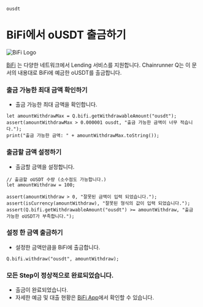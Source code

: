 ```meta-Currency
ousdt
```

# BiFi에서 oUSDT 출금하기

![BiFi Logo](https://s3.ap-northeast-2.amazonaws.com/thebifrost.io/home/bifi/bifi_logo.svg)

[BiFi](https://bifi.finance/) 는 다양한 네트워크에서 Lending 서비스를 지원합니다.
Chainrunner Q는 이 문서의 내용대로 BiFi에 예금한 oUSDT를 출금합니다.

### 출금 가능한 최대 금액 확인하기

- 출금 가능한 최대 금액을 확인합니다.

```output-Dynamic
let amountWithdrawMax = Q.bifi.getWithdrawableAmount("ousdt");
assert(amountWithdrawMax > 0.000001 ousdt, "출금 가능한 금액이 너무 적습니다.");
print("출금 가능한 금액: " + amountWithdrawMax.toString());
```

### 출금할 금액 설정하기

- 출금할 금액을 설정합니다.

```input oUSDT
// 출금할 oUSDT 수량 (소수점도 가능합니다.)
let amountWithdraw = 100;
```

```input-Verify
assert(amountWithdraw > 0, "잘못된 금액이 입력 되었습니다.");
assert(isCurrency(amountWithdraw), "잘못된 형식의 값이 입력 되었습니다.");
assert(Q.bifi.getWithdrawableAmount("ousdt") >= amountWithdraw, "출금 가능한 oUSDT가 부족합니다.");
```

### 설정 한 금액 출금하기

- 설정한 금액만큼을 BiFi에 출금합니다.

```taster
Q.bifi.withdraw("ousdt", amountWithdraw);
```

### 모든 Step이 정상적으로 완료되었습니다.

- 출금이 완료되었습니다.
- 자세한 예금 및 대출 현황은 [BiFi App](https://app.bifi.finance/)에서 확인할 수 있습니다.

